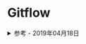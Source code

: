 # Gitflow

<details>
<summary>参考 - 2019年04月18日</summary>

- [A successful Git branching model](https://nvie.com/posts/a-successful-git-branching-model/)
- [Using git-flow to automate your git branching workflow](https://jeffkreeftmeijer.com/git-flow/)

</details>

